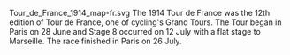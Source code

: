 Tour_de_France_1914_map-fr.svg The 1914 Tour de France was the 12th edition of Tour de France, one of cycling's Grand Tours. The Tour began in Paris on 28 June and Stage 8 occurred on 12 July with a flat stage to Marseille. The race finished in Paris on 26 July.

